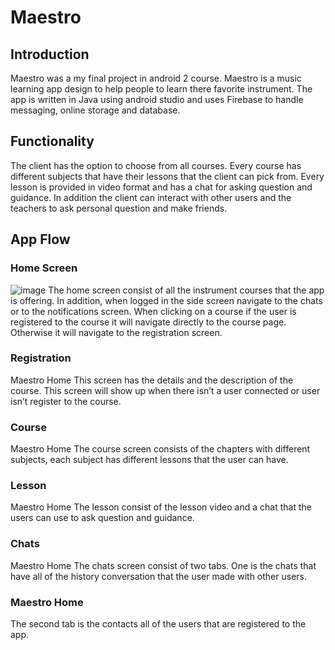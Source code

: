 # Maestro
## Introduction
Maestro was a my final project in android 2 course. Maestro is a music learning app design to help people to learn there favorite instrument. The app is written in Java using android studio and uses Firebase to handle messaging, online storage and database.

## Functionality
The client has the option to choose from all courses. Every course has different subjects that have their lessons that the client can pick from. Every lesson is provided in video format and has a chat for asking question and guidance. In addition the client can interact with other users and the teachers to ask personal question and make friends.

## App Flow
### Home Screen
![image](https://saar-skittel.netlify.app/images/maestro/maestro_home.jpg)
The home screen consist of all the instrument courses that the app is offering. In addition, when logged in the side screen navigate to the chats or to the notifications screen. When clicking on a course if the user is registered to the course it will navigate directly to the course page. Otherwise it will navigate to the registration screen.

### Registration
Maestro Home
This screen has the details and the description of the course. This screen will show up when there isn’t a user connected or user isn’t register to the course.

### Course
Maestro Home
The course screen consists of the chapters with different subjects, each subject has different lessons that the user can have.

### Lesson
Maestro Home
The lesson consist of the lesson video and a chat that the users can use to ask question and guidance.

### Chats
Maestro Home
The chats screen consist of two tabs. One is the chats that have all of the history conversation that the user made with other users.

### Maestro Home
The second tab is the contacts all of the users that are registered to the app.
